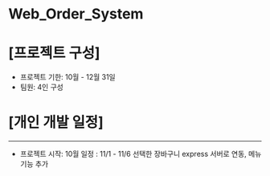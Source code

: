 # Web_Order_System

# [프로젝트 구성]
* 프로젝트 기한: 10월 - 12월 31일
* 팀원: 4인 구성

# [개인 개발 일정]
--------------------
* 프로젝트 시작: 10월
    일정 : 11/1 - 11/6 
선택한 장바구니 express 서버로 연동, 메뉴 기능 추가

